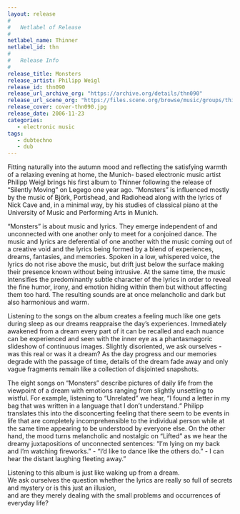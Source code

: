 ```yaml
---
layout: release
#
#   Netlabel of Release
#
netlabel_name: Thinner
netlabel_id: thn
#
#   Release Info
#
release_title: Monsters
release_artist: Philipp Weigl
release_id: thn090
release_url_archive_org: "https://archive.org/details/thn090"
release_url_scene_org: "https://files.scene.org/browse/music/groups/thinner/zip/"
release_cover: cover-thn090.jpg
release_date: 2006-11-23
categories:
   - electronic music
tags:
   - dubtechno
   - dub
---
```

Fitting naturally into the autumn mood and reflecting the 
satisfying warmth of a relaxing evening at home,  the Munich-
based electronic music artist Philipp Weigl brings his first 
album to Thinner following the release of “Silently Moving” 
on Legego one year ago. “Monsters” is influenced mostly by 
the music of Björk, Portishead, and Radiohead along with the 
lyrics of Nick Cave and, in a minimal way, by his studies of 
classical piano at the University of Music and Performing Arts 
in Munich.  

“Monsters” is about music and lyrics. They emerge independent 
of and unconnected with one another only to meet for a 
conjoined dance.  The music and lyrics are deferential of one 
another with the music coming out of a creative void and the 
lyrics being formed by a blend of experiences, dreams, 
fantasies, and memories. Spoken in a low, whispered voice, 
the lyrics do not rise above the music, but drift just below 
the surface making their presence known without being 
intrusive. At the same time, the music intensifies the 
predominantly subtle character of the lyrics in order to 
reveal the fine humor, irony, and emotion hiding within them 
but without affecting them too hard. The resulting sounds are 
at once melancholic and dark but also harmonious and warm.

Listening to the songs on the album creates a feeling much 
like one gets during sleep as our dreams reappraise the day’s 
experiences. Immediately awakened from a dream every part of 
it can be recalled and each nuance can be experienced and 
seen with the inner eye as a phantasmagoric slideshow of 
continuous images. Slightly disoriented,  we ask ourselves - 
was this real or was it a dream? As the day progress and our 
memories degrade with the passage of time, details of the 
dream fade away and only vague fragments remain like a 
collection of disjointed snapshots.

The eight songs on “Monsters” describe pictures of daily life 
from the viewpoint of a dream with emotions ranging from 
slightly unsettling to wistful. For example, listening to 
“Unrelated” we hear, “I found a letter in my bag that was 
written in a language that I don’t understand.“ Philipp 
translates this into the disconcerting feeling that there 
seem to be events in life that are completely incomprehensible 
to the individual person while at the same time appearing to 
be understood by everyone else. On the other hand, the mood 
turns melancholic and nostalgic on “Lifted” as we hear the 
dreamy juxtapositions of unconnected sentences: “I’m lying on 
my back and I’m watching fireworks.” - “I’d like to dance 
like the others do.” -  I can hear the distant laughing 
fleeting away.”

Listening to this album is just like waking up from a dream.  
We ask ourselves the question whether the lyrics are really 
so full of secrets and mystery or is this just an illusion,  
and are they merely dealing with the small problems and 
occurrences of everyday life?